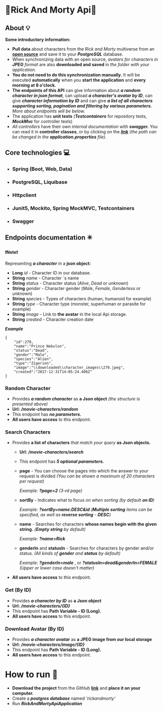 # 👴Rick And Morty Api👦

## About 💡
**Some introductory information:**
- **Pull data** about characters from the *Rick and Morty* multiverse from an <a href="https://rickandmortyapi.com/">**open source**</a> and save it to your ***PostgreSQL*** database.
- When synchronizing data with an open source, *avatars for characters in ***JPEG*** format* are also **downloaded and saved** in *the folder with your application.*
- **You do not need to do this synchronization manually.** 
It will be executed **automatically** when you **start the application** and **every morning at 8 o'clock.**
- **The endpoints of this API** can give information about ***a random character in json format***, can upload ***a character's avatar by ID***, can give ***character information by ID*** and can give ***a list of all characters supporting sorting, pagination and filtering by various parameters.***
*More about endpoints will be below.*
- The application has **unit tests** (***Testcontainers*** for repository tests, ***MockMvc*** for controller tests)
- *All controllers* have their *own internal documentation* with ***swagger.***
You can read it in **controller classes**, or by clicking on the ***<a href="http://localhost:8080/movie-characters/swagger-ui-docs.html">link</a>*** 
*(the path can be changed in the **application.properties** file).*

## Core technologies 💻
- <h3>Spring (Boot, Web, Data)</h3>
- <h3>PostgreSQL, Liquibase</h3>
- <h3>Httpclient</h3>
- <h3>Junit5, Mockito, Spring MockMVC, Testcontainers</h3>
- <h3>Swagger</h3>

## Endpoints documentation ✴️

**❗Note❗**<br>

Representing ***a character*** in a **json object:**
- **Long** *id* - Character ID in our database.
- **String** *name* - Character `s name
- **String** *status* - Character status (*Alive*, *Dead* or *unknown*)
- **String** *gender* - Character gender (*Male*, *Female*, *Genderless* or *unknown*)
- **String** *species* - Types of characters (human, humanoid for example)
- **String** *type* - Character type (monster, superhuman or parasite for example)
- **String** *image* - Link to **the avatar** in the local Api storage.
- **String** *created* - Character creation date

***Example***

    {
        "id":270,
        "name":"Prince Nebulon",
        "status":"Dead",
        "gender":"Male",
        "species":"Alien",
        "type":"Zigerion",
        "image":"\\downloaded\\character_images\\270.jpeg",
        "created":"2017-12-31T14:05:24.406Z"
    }


### Random Character

- Provides ***a random character*** as **a Json object** *(the structure is presented above)*
- **Url:** ***/movie-characters/random***
- This endpoint has ***no parameters.***
- **All users have access** to this endpoint.

### Search Characters

- Provides **a list of characters** *that match your query* **as Json objects.**
  - **Url:** ***/movie-characters/search***
  - This endpoint has ***5 optional parameters.***
  - **page** - You can choose the pages into which the answer to your request is divided *(You can be shown a maximum of 20 characters per request)*

    *Example:* ***?page=2*** *(3-rd page)*
  - **sortBy** - Indicates what to focus *on when sorting* *(by default **on ID**)*

    *Example:* ***?sortBy=name:DESC&id*** *(**Multiple sorting** items can be specified, as well as **reverse sorting** - ***DESC***)*
  - **name** - Searches for characters **whose names begin with the given string.** *(**Empty string** by default)*
  
    *Example:* ***?name=Rick***
  - **genderIn** and **statusIn** - Searches for characters by gender and/or status. *(All kinds of **gender** and **status** by default)*

    *Example:* ***?genderIn=male*** , or ***?statusIn=dead&genderIn=FEMALE*** *(Upper or lower case doesn't matter)*
- **All users have access** to this endpoint.

### Get (By ID)
- Provides ***a character by ID*** as **a Json object**
- **Url:** ***/movie-characters/{ID}***
- This endpoint has **Path Variable - ID (Long).**
- **All users have access** to this endpoint.

### Download Avatar (By ID)
- Provides ***a character avatar*** as **a JPEG image from our local storage**
- **Url:** ***/movie-characters/image/{ID}***
- This endpoint has **Path Variable - ID (Long).**
- **All users have access** to this endpoint.

# How to run 📖

- **Download the project** from the *GitHub* <a href="https://github.com/ivan-vovnyanko/rick-and-morty-api/archive/refs/heads/master.zip">**link**</a> and **place it on your computer.**
- Create a ***postgres database*** named *'rickandmorty'*
- Run ***RickAndMortyApiApplication***